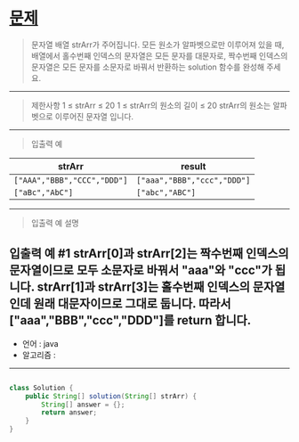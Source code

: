# [문제]()
>문자열 배열 strArr가 주어집니다. 모든 원소가 알파벳으로만 이루어져 있을 때, 배열에서 홀수번째 인덱스의 문자열은 모든 문자를 대문자로, 짝수번째 인덱스의 문자열은 모든 문자를 소문자로 바꿔서 반환하는 solution 함수를 완성해 주세요.
---
> 제한사항
1 ≤ strArr ≤ 20
1 ≤ strArr의 원소의 길이 ≤ 20
strArr의 원소는 알파벳으로 이루어진 문자열 입니다.
---
> 입출력 예

| strArr                 | result                    |
|------------------------|---------------------------|
| `["AAA","BBB","CCC","DDD"]` | `["aaa","BBB","ccc","DDD"]` |
| `["aBc","AbC"]`        | `["abc","ABC"]`           |

---
> 입출력 예 설명

입출력 예 #1
strArr[0]과 strArr[2]는 짝수번째 인덱스의 문자열이므로 모두 소문자로 바꿔서 "aaa"와 "ccc"가 됩니다.
strArr[1]과 strArr[3]는 홀수번째 인덱스의 문자열인데 원래 대문자이므로 그대로 둡니다.
따라서 ["aaa","BBB","ccc","DDD"]를 return 합니다.
---

- 언어 :  java
- 알고리즘 : 
---

```java

class Solution {
    public String[] solution(String[] strArr) {
        String[] answer = {};
        return answer;
    }
}

```

